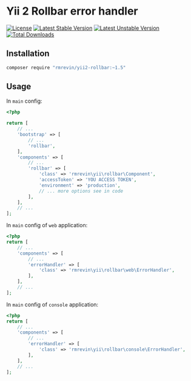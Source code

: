Yii 2 Rollbar error handler
===============================
[![License](https://poser.pugx.org/rmrevin/yii2-rollbar/license.svg)](https://packagist.org/packages/rmrevin/yii2-rollbar)
[![Latest Stable Version](https://poser.pugx.org/rmrevin/yii2-rollbar/v/stable.svg)](https://packagist.org/packages/rmrevin/yii2-rollbar)
[![Latest Unstable Version](https://poser.pugx.org/rmrevin/yii2-rollbar/v/unstable.svg)](https://packagist.org/packages/rmrevin/yii2-rollbar)
[![Total Downloads](https://poser.pugx.org/rmrevin/yii2-rollbar/downloads.svg)](https://packagist.org/packages/rmrevin/yii2-rollbar)

Installation
------------
```bash
composer require "rmrevin/yii2-rollbar:~1.5"
```

Usage
-----
In `main` config:
```php
<?php

return [
    // ...
    'bootstrap' => [
        // ...
        'rollbar',
    ],
    'components' => [
        // ...
        'rollbar' => [
            'class' => 'rmrevin\yii\rollbar\Component',
            'accessToken' => 'YOU ACCESS TOKEN',
            'environment' => 'production',
            // ... more options see in code
        ],
    ],
    // ...
];
```

In `main` config of `web` application:
```php
<?php
return [
    // ...
    'components' => [
        // ...
        'errorHandler' => [
            'class' => 'rmrevin\yii\rollbar\web\ErrorHandler',
        ],
    ],
    // ...
];
```

In `main` config of `console` application:
```php
<?php
return [
    // ...
    'components' => [
        // ...
        'errorHandler' => [
            'class' => 'rmrevin\yii\rollbar\console\ErrorHandler',
        ],
    ],
    // ...
];
```
